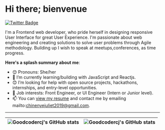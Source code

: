 # Hi there; bienvenue

[![Twitter Badge](https://img.shields.io/badge/-@codesmitheer-1ca0f1?style=for-the-badge&logo=twitter&logoColor=white&link=https://twitter.com/codesmitheer)](https://twitter.com/codesmitheer)

I'm a Frontend web developer, who pride herself in designing responsive User Interface for great User Experience. I'm passionate about web engineering and creating solutions to solve user problems through Agile methodology. Building up I wish to speak at meetups,conferences, as time progress.

**Here's a splash summary about me**:

- 😊 Pronouns: She/her
- 🌱 I’m currently learning/building with JavaScript and Reactjs.
- 😊 I’m looking for help with open source projects, hackathons, internships, and entry-level opportunities.
- 💼 Job interests: Front Engineer, or UI Engineer (Intern or Junior level).
- 📫 You can [view my resume]( https://drive.google.com/file/d/1raXCT1vssPeetzq_UJzglSX5VeT6voFl/view?usp=drivesdk) and contact me by emailing mailto:chinenyejuliet2019@gmail.com.

---

| <img align="center" src="https://github-readme-stats.vercel.app/api?username=goodcodercj&show_icons=true&include_all_commits=true&hide_border=true" alt="Goodcodercj's GitHub stats" /> | <img align="center" src="https://github-readme-stats.vercel.app/api/top-langs/?username=Goodcodercj&langs_count=8&layout=compact&hide_border=true" alt="Goodcodercj's GitHub stats" /> |
| ------------- | ------------- |
